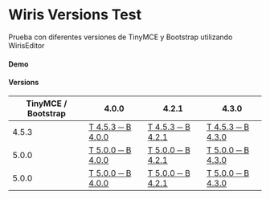 # Wiris Versions Test

Prueba con diferentes versiones de TinyMCE y Bootstrap utilizando WirisEditor

#### Demo

#### Versions


|TinyMCE / Bootstrap|4.0.0|4.2.1|4.3.0|
|-------------------|-----|-----|----|
|4.5.3|[T 4.5.3 ─ B 4.0.0](https://anayarojo.github.io/wiris-versions-test/wiris-4.5.3-bootstrap-4.0.0.html)|[T 4.5.3 ─ B 4.2.1](https://anayarojo.github.io/wiris-versions-test/wiris-4.5.3-bootstrap-4.2.1.html)|[T 4.5.3 ─ B 4.3.0](https://anayarojo.github.io/wiris-versions-test/wiris-4.5.3-bootstrap-4.3.0.html)|
|5.0.0|[T 5.0.0 ─ B 4.0.0](https://anayarojo.github.io/wiris-versions-test/wiris-5.0.0-bootstrap-4.0.0.html)|[T 5.0.0 ─ B 4.2.1](https://anayarojo.github.io/wiris-versions-test/wiris-5.0.0-bootstrap-4.2.1.html)|[T 5.0.0 ─ B 4.3.0](https://anayarojo.github.io/wiris-versions-test/wiris-5.0.0-bootstrap-4.3.0.html)|
|5.0.0|[T 5.0.0 ─ B 4.0.0](https://anayarojo.github.io/wiris-versions-test/wiris-5.0.0-bootstrap-4.0.0.html)|[T 5.0.0 ─ B 4.2.1](https://anayarojo.github.io/wiris-versions-test/wiris-5.0.0-bootstrap-4.2.1.html)|[T 5.0.0 ─ B 4.3.0](https://anayarojo.github.io/wiris-versions-test/wiris-5.0.0-bootstrap-4.3.0.html)|

